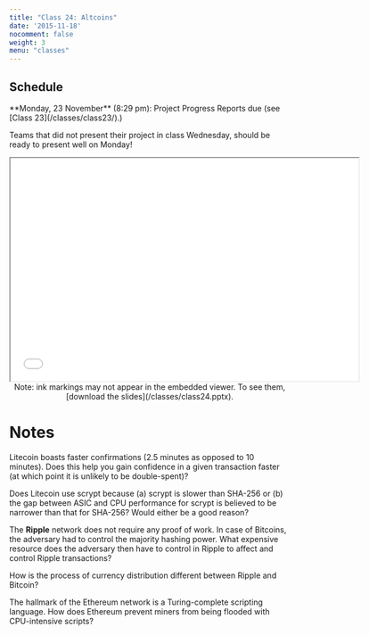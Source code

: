 ```yaml
---
title: "Class 24: Altcoins"
date: '2015-11-18'
nocomment: false
weight: 3
menu: "classes"
---
```


## Schedule

   <div class="todo">
**Monday, 23 November** (8:29 pm): Project Progress Reports due (see [Class 23](/classes/class23/).)

Teams that did not present their project in class Wednesday, should be
ready to present well on Monday!</div>

<center>
<iframe src="//www.slideshare.net/slideshow/embed_code/key/athYLS5aquTn8a" width="625" height="400" frameborder="2" marginwidth="0" marginheight="0" scrolling="no"> </iframe> 

   <div class="caption">
Note: ink markings may not appear in the
embedded viewer.  To see them, [download the slides](/classes/class24.pptx).
   </div>

</center>

# Notes

Litecoin boasts faster confirmations (2.5 minutes as opposed to 10 minutes). Does this help you gain confidence in a given transaction faster (at which point it is unlikely to be double-spent)?
<!--more-->

<div class="gap"></div>

Does Litecoin use scrypt because (a) scrypt is slower than SHA-256 or (b) the gap between ASIC and CPU performance for scrypt is believed to be narrower than that for SHA-256?  Would either be a good reason?
<div class="gap"></div>

The **Ripple** network does not require any proof of work. In case of
Bitcoins, the adversary had to control the majority hashing power. What
expensive resource does the adversary then have to control in Ripple to
affect and control Ripple transactions?

<div class="gap"></div>

<!--page-->

How is the process of currency distribution different between Ripple and Bitcoin?

<div class="gap"></div>

The hallmark of the Ethereum network is a Turing-complete scripting
language. How does Ethereum prevent miners from being flooded with
CPU-intensive scripts?
<div class="gap"></div>

